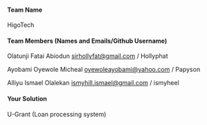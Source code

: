 #### Team Name
HigoTech


#### Team Members (Names and Emails/Github Username)
Olatunji Fatai Abiodun sirhollyfat@gmail.com / Hollyphat

Ayobami Oyewole Micheal oyewoleayobami@yahoo.com / Papyson

Alliyu Ismael Olalekan ismyhill.ismael@gmail.com / ismyheel

#### Your Solution
U-Grant (Loan processing system)

